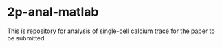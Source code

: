 # 2p-anal-matlab
This is repository for analysis of single-cell calcium trace for the paper to be submitted. 

